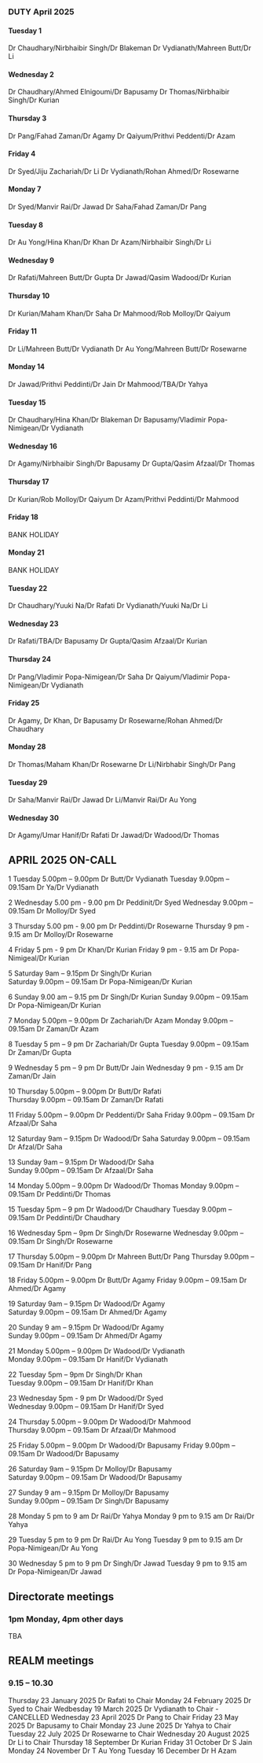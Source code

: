 

### DUTY April 2025

#### Tuesday 1
Dr Chaudhary/Nirbhaibir Singh/Dr Blakeman
Dr Vydianath/Mahreen Butt/Dr Li

#### Wednesday 2
Dr Chaudhary/Ahmed Elnigoumi/Dr Bapusamy
Dr Thomas/Nirbhaibir Singh/Dr Kurian

#### Thursday 3
Dr Pang/Fahad Zaman/Dr Agamy
Dr Qaiyum/Prithvi Peddenti/Dr Azam

#### Friday 4
Dr Syed/Jiju Zachariah/Dr Li
Dr Vydianath/Rohan Ahmed/Dr Rosewarne

#### Monday 7
Dr Syed/Manvir Rai/Dr Jawad
Dr Saha/Fahad Zaman/Dr Pang

#### Tuesday 8
Dr Au Yong/Hina Khan/Dr Khan
Dr Azam/Nirbhaibir Singh/Dr Li

#### Wednesday 9
Dr Rafati/Mahreen Butt/Dr Gupta
Dr Jawad/Qasim Wadood/Dr Kurian

#### Thursday 10
Dr Kurian/Maham Khan/Dr Saha
Dr Mahmood/Rob Molloy/Dr Qaiyum

#### Friday 11
Dr Li/Mahreen Butt/Dr Vydianath
Dr Au Yong/Mahreen Butt/Dr Rosewarne

#### Monday 14
Dr Jawad/Prithvi Peddinti/Dr Jain
Dr Mahmood/TBA/Dr Yahya

#### Tuesday 15
Dr Chaudhary/Hina Khan/Dr Blakeman
Dr Bapusamy/Vladimir Popa-Nimigean/Dr Vydianath

#### Wednesday 16
Dr Agamy/Nirbhaibir Singh/Dr Bapusamy
Dr Gupta/Qasim Afzaal/Dr Thomas

#### Thursday 17
Dr Kurian/Rob Molloy/Dr Qaiyum
Dr Azam/Prithvi Peddinti/Dr Mahmood

#### Friday 18
BANK HOLIDAY

#### Monday 21
BANK HOLIDAY

#### Tuesday 22
Dr Chaudhary/Yuuki Na/Dr Rafati
Dr Vydianath/Yuuki Na/Dr Li

#### Wednesday 23
Dr Rafati/TBA/Dr Bapusamy
Dr Gupta/Qasim Afzaal/Dr Kurian

#### Thursday 24
Dr Pang/Vladimir Popa-Nimigean/Dr Saha
Dr Qaiyum/Vladimir Popa-Nimigean/Dr Vydianath

#### Friday 25
Dr Agamy, Dr Khan, Dr Bapusamy
Dr Rosewarne/Rohan Ahmed/Dr Chaudhary

#### Monday 28
Dr Thomas/Maham Khan/Dr Rosewarne
Dr Li/Nirbhabir Singh/Dr Pang

#### Tuesday 29
Dr Saha/Manvir Rai/Dr Jawad
Dr Li/Manvir Rai/Dr Au Yong

#### Wednesday 30
Dr Agamy/Umar Hanif/Dr Rafati
Dr Jawad/Dr Wadood/Dr Thomas

## APRIL 2025 ON-CALL

1	Tuesday	 5.00pm – 9.00pm	Dr Butt/Dr Vydianath
	Tuesday  9.00pm – 09.15am	Dr Ya/Dr Vydianath
 
2	Wednesday  5.00 pm - 9.00 pm 	Dr Peddinit/Dr Syed	
	Wednesday  9.00pm – 09.15am	Dr Molloy/Dr Syed

3	Thursday   5.00 pm - 9.00 pm	Dr Peddinti/Dr Rosewarne
	Thursday   9 pm - 9.15 am 	Dr Molloy/Dr Rosewarne	

4	Friday    5 pm - 9 pm 		Dr Khan/Dr Kurian
	Friday 	  9 pm - 9.15 am	Dr Popa-Nimigeal/Dr Kurian	

5	Saturday 9am – 9.15pm		Dr Singh/Dr Kurian	
	Saturday 9.00pm – 09.15am	Dr Popa-Nimigean/Dr Kurian	
  
6	Sunday 9.00 am – 9.15 pm	Dr Singh/Dr Kurian
	Sunday 9.00pm – 09.15am		Dr Popa-Nimigean/Dr Kurian
 
7	Monday 5.00pm – 9.00pm		Dr Zachariah/Dr Azam
	Monday 9.00pm – 09.15am		Dr Zaman/Dr Azam
 
8	Tuesday 5 pm – 9 pm		Dr Zachariah/Dr Gupta
	Tuesday 9.00pm – 09.15am	Dr Zaman/Dr Gupta
 
9	Wednesday 5 pm – 9 pm		Dr Butt/Dr Jain
	Wednesday 9 pm - 9.15 am	Dr Zaman/Dr Jain	
 
10	Thursday 5.00pm – 9.00pm	Dr Butt/Dr Rafati	
	Thursday 9.00pm – 09.15am	Dr Zaman/Dr Rafati	
 
11	Friday 5.00pm – 9.00pm		Dr Peddenti/Dr Saha
	Friday 9.00pm – 09.15am		Dr Afzaal/Dr Saha
 
12	Saturday 9am – 9.15pm		Dr Wadood/Dr Saha
	Saturday 9.00pm – 09.15am	Dr Afzal/Dr Saha	
 
13	Sunday 9am – 9.15pm		Dr Wadood/Dr Saha	
	Sunday 9.00pm – 09.15am		Dr Afzaal/Dr Saha	
 
14	Monday 5.00pm – 9.00pm		Dr Wadood/Dr Thomas	
	Monday 9.00pm – 09.15am		Dr Peddinti/Dr Thomas
 
15	Tuesday 5pm – 9 pm 		Dr Wadood/Dr Chaudhary
	Tuesday 9.00pm – 09.15am	Dr Peddinti/Dr Chaudhary	
 
16	Wednesday 5pm – 9pm		Dr Singh/Dr Rosewarne
	Wednesday 9.00pm – 09.15am	Dr Singh/Dr Rosewarne
 
17	Thursday 5.00pm – 9.00pm	Dr Mahreen Butt/Dr Pang
	Thursday 9.00pm – 09.15am	Dr Hanif/Dr Pang
 
18	Friday 5.00pm – 9.00pm		Dr Butt/Dr Agamy
	Friday 9.00pm – 09.15am		Dr Ahmed/Dr Agamy	
 
19	Saturday 9am – 9.15pm		Dr Wadood/Dr Agamy	
	Saturday 9.00pm – 09.15am	Dr Ahmed/Dr Agamy
 
20	Sunday 9 am – 9.15pm		Dr Wadood/Dr Agamy	
	Sunday 9.00pm – 09.15am		Dr Ahmed/Dr Agamy
 
21	Monday 5.00pm – 9.00pm		Dr Wadood/Dr Vydianath	
	Monday 9.00pm – 09.15am		Dr Hanif/Dr Vydianath
 
22	Tuesday 5pm – 9pm		Dr Singh/Dr Khan	
	Tuesday 9.00pm – 09.15am	Dr Hanif/Dr Khan
 
23	Wednesday 5pm - 9 pm		Dr Wadood/Dr Syed	
	Wednesday 9.00pm – 09.15am	Dr Hanif/Dr Syed
 
24	Thursday 5.00pm – 9.00pm	Dr Wadood/Dr Mahmood	
	Thursday 9.00pm – 09.15am	Dr Afzaal/Dr Mahmood	
 
25	Friday 5.00pm – 9.00pm		Dr Wadood/Dr Bapusamy
	Friday 9.00pm – 09.15am		Dr Wadood/Dr Bapusamy		

26	Saturday 9am – 9.15pm		Dr Molloy/Dr Bapusamy	
	Saturday 9.00pm – 09.15am	Dr Wadood/Dr Bapusamy
 
27	Sunday 9 am – 9.15pm		Dr Molloy/Dr Bapusamy	
	Sunday 9.00pm – 09.15am		Dr Singh/Dr Bapusamy

28	Monday 5 pm to 9 am		Dr Rai/Dr Yahya
	Monday 9 pm to 9.15 am		Dr Rai/Dr Yahya

29	Tuesday 5 pm to 9 pm		Dr Rai/Dr Au Yong
	Tuesday 9 pm to 9.15 am		Dr Popa-Nimigean/Dr Au Yong

30	Wednesday 5 pm to 9 pm		Dr Singh/Dr Jawad
	Tuesday 9 pm to 9.15 am		Dr Popa-Nimigean/Dr Jawad

## Directorate meetings  
### 1pm Monday, 4pm other days

TBA

## REALM meetings
### 9.15 – 10.30

Thursday 23 January 2025	Dr Rafati to Chair
Monday 24 February 2025		Dr Syed to Chair
Wedbesday 19 March 2025		Dr Vydianath to Chair - CANCELLED 
Wednesday 23 April 2025		Dr Pang to Chair
Friday 23 May 2025		Dr Bapusamy to Chair
Monday 23 June 2025		Dr Yahya to Chair
Tuesday 22 July 2025		Dr Rosewarne to Chair
Wednesday 20 August 2025	Dr Li to Chair
Thursday 18 September		Dr Kurian
Friday 31 October		Dr S Jain
Monday 24 November		Dr T Au Yong
Tuesday 16 December		Dr H Azam

